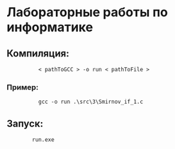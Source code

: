# Лабораторные работы по информатике

## Компиляция:
              < pathToGCC > -o run < pathToFile >

### Пример:
              gcc -o run .\src\3\Smirnov_if_1.c

## Запуск:
            run.exe
